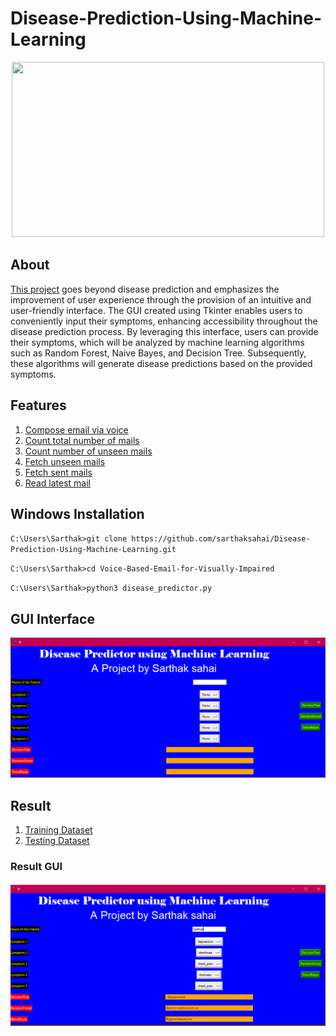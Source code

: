 # Disease-Prediction-Using-Machine-Learning 

<p align="center">
 <img src="https://www.skillreform.com/wp-content/uploads/2023/05/disease-prediction-using-machine-learning-1024x576.jpg.webp" border="0" width="500" height="280" /></p>
<p align="center">
  
## About

[This project](https://github.com/sarthaksahai/Disease-Prediction-Using-Machine-Learning/blob/main/disease_predictor.py) goes beyond disease prediction and emphasizes the improvement of user experience through the provision of an intuitive and user-friendly interface. The GUI created using Tkinter enables users to conveniently input their symptoms, enhancing accessibility throughout the disease prediction process. By leveraging this interface, users can provide their symptoms, which will be analyzed by machine learning algorithms such as Random Forest, Naive Bayes, and Decision Tree. Subsequently, these algorithms will generate disease predictions based on the provided symptoms.  

## Features

1. [Compose email via voice](https://github.com/Dikshabisht7/Voice-Based-Email-for-Visually-Impaired/blob/main/compose_mail.ipynb)
2. [Count total number of mails](https://github.com/Dikshabisht7/Voice-Based-Email-for-Visually-Impaired/blob/main/total_number_mails.ipynb)  
3. [Count number of unseen mails](https://github.com/Dikshabisht7/Voice-Based-Email-for-Visually-Impaired/blob/main/total_number_unseen_mails.ipynb)  
4. [Fetch unseen mails](https://github.com/Dikshabisht7/Voice-Based-Email-for-Visually-Impaired/blob/main/unseen_mails.ipynb)  
5. [Fetch sent mails](https://github.com/Dikshabisht7/Voice-Based-Email-for-Visually-Impaired/blob/main/sent_mails.ipynb)
6. [Read latest mail](https://github.com/Dikshabisht7/Voice-Based-Email-for-Visually-Impaired/blob/main/latest_mail.ipynb)  

## Windows Installation  

  `C:\Users\Sarthak>git clone https://github.com/sarthaksahai/Disease-Prediction-Using-Machine-Learning.git`

  `C:\Users\Sarthak>cd Voice-Based-Email-for-Visually-Impaired`

  `C:\Users\Sarthak>python3 disease_predictor.py`

## GUI Interface
 
![Main Window](https://github.com/sarthaksahai/Disease-Prediction-Using-Machine-Learning/blob/main/GUI/Main_Window.PNG)
 
## Result

1. [Training Dataset](https://github.com/sarthaksahai/Disease-Prediction-Using-Machine-Learning/blob/main/Training.csv)
2. [Testing Dataset](https://github.com/sarthaksahai/Disease-Prediction-Using-Machine-Learning/blob/main/Testing.csv)
### Result GUI
![Result](https://github.com/sarthaksahai/Disease-Prediction-Using-Machine-Learning/blob/main/GUI/Result_Window.PNG)
